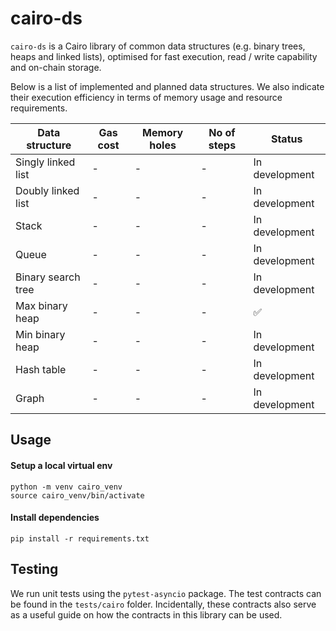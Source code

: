 # cairo-ds

`cairo-ds` is a Cairo library of common data structures (e.g. binary trees, heaps and linked lists), optimised for fast execution, read / write capability and on-chain storage.

Below is a list of implemented and planned data structures. We also indicate their execution efficiency in terms of memory usage and resource requirements.

| Data structure     | Gas cost | Memory holes | No of steps | Status         |
| ------------------ | -------- | ------------ | ----------- | -------------- |
| Singly linked list | - | - | - | In development |
| Doubly linked list | - | - | - | In development |
| Stack | - | - | - | In development |
| Queue | - | - | - | In development |
| Binary search tree | - | - | - | In development |
| Max binary heap | - | - | - | ✅ |
| Min binary heap | - | - | - | In development |
| Hash table | - | - | - | In development |
| Graph | - | - | - | In development |

## Usage

#### Setup a local virtual env

```
python -m venv cairo_venv
source cairo_venv/bin/activate
```

#### Install dependencies
```
pip install -r requirements.txt
```

## Testing

We run unit tests using the `pytest-asyncio` package. The test contracts can be found in the `tests/cairo` folder. Incidentally, these contracts also serve as a useful guide on how the contracts in this library can be used.
